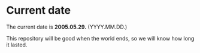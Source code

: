 # Current date

The current date is **2005.05.29.** (YYYY.MM.DD.)

This repository will be good when the world ends, so we will know how long it lasted.